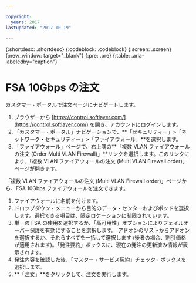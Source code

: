 ```yaml
---

copyright:
  years: 2017
lastupdated: "2017-10-19"

---
```


{:shortdesc: .shortdesc}
{:codeblock: .codeblock}
{:screen: .screen}
{:new_window: target="_blank"}
{:pre: .pre}
{:table: .aria-labeledby="caption"}

# FSA 10Gbps の注文

カスタマー・ポータルで注文ページにナビゲートします。

1. ブラウザーから [https://control.softlayer.com/](https://control.softlayer.com/) を開き、アカウントにログインします。
2. 「カスタマー・ポータル」ナビゲーションで、**「セキュリティー」>「ネットワーク・セキュリティー」>「ファイアウォール」**を選択します。
3. 「ファイアウォール」ページで、右上隅の**「複数 VLAN ファイアウォールの注文 (Order Multi VLAN Firewall)」**リンクを選択します。このリンクにより、「複数 VLAN ファイアウォールの注文 (Multi VLAN Firewall order)」ページが開きます。

「複数 VLAN ファイアウォールの注文 (Multi VLAN Firewall order)」ページから、FSA 10Gbps ファイアウォールを注文できます。

1. ファイアウォールに名前を付けます。
2. ドロップダウン・メニューから目的のデータ・センターおよびポッドを選択します。選択できる項目は、限定ロケーションに制限されています。
3. 単一の FSA の使用を選択するか、「高可用性」オプションによりフェイルオーバー保護を有効にすることを選択します。
アドオンのリストからアドオンを選択するか、それらすべてを一括して選択します (後者の場合、割引価格が適用されます)。「発注要約」ボックスに、現在の発注の更新済み情報が表示されます。
4. 発注内容を確認した後、「マスター・サービス契約」チェック・ボックスを選択します。
5. **「注文」**をクリックして、注文を実行します。
